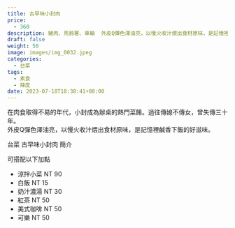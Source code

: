 ```yaml
---
title: 古早味小封肉
price:
  - 360
description: 豬肉、馬鈴薯、車輪  外皮Q彈色澤油亮，以慢火收汁煨出食材原味，是記憶裡鹹香下飯的好滋味。
draft: false
weight: 50
image: images/img_0032.jpeg
categories:
  - 台菜
tags:
  - 素食
  - 辣度
date: 2023-07-18T18:38:41+08:00
---
```

在肉食取得不易的年代，小封成為辦桌的熱門菜餚。過往傳媳不傳女，曾失傳三十年。\
外皮Q彈色澤油亮，以慢火收汁煨出食材原味，是記憶裡鹹香下飯的好滋味。

台菜 古早味小封肉 簡介

可搭配以下加點

- 涼拌小菜  NT 90
- 白飯 NT 15
- 奶汁濃湯 NT 30
- 紅茶  NT 50
- 美式咖啡 NT 50
- 可樂 NT 50
